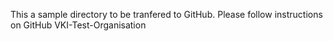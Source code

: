This a sample directory to be tranfered to GitHub.
Please follow instructions on GitHub VKI-Test-Organisation
